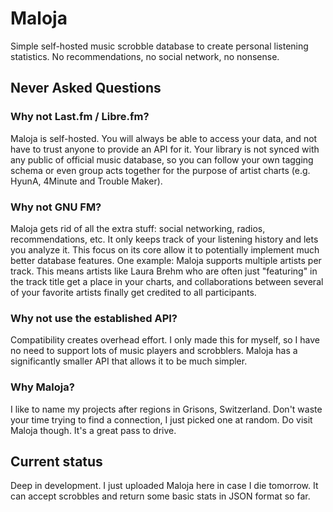 # Maloja

Simple self-hosted music scrobble database to create personal listening statistics. No recommendations, no social network, no nonsense.

## Never Asked Questions

### Why not Last.fm / Libre.fm?

Maloja is self-hosted. You will always be able to access your data, and not have to trust anyone to provide an API for it. Your library is not synced with any public of official music database, so you can follow your own tagging schema or even group acts together for the purpose of artist charts (e.g. HyunA, 4Minute and Trouble Maker).

### Why not GNU FM?

Maloja gets rid of all the extra stuff: social networking, radios, recommendations, etc. It only keeps track of your listening history and lets you analyze it. This focus on its core allow it to potentially implement much better database features. One example: Maloja supports multiple artists per track. This means artists like Laura Brehm who are often just "featuring" in the track title get a place in your charts, and collaborations between several of your favorite artists finally get credited to all participants.

### Why not use the established API?

Compatibility creates overhead effort. I only made this for myself, so I have no need to support lots of music players and scrobblers. Maloja has a significantly smaller API that allows it to be much simpler.

### Why Maloja?

I like to name my projects after regions in Grisons, Switzerland. Don't waste your time trying to find a connection, I just picked one at random. Do visit Maloja though. It's a great pass to drive.

## Current status

Deep in development. I just uploaded Maloja here in case I die tomorrow. It can accept scrobbles and return some basic stats in JSON format so far.
